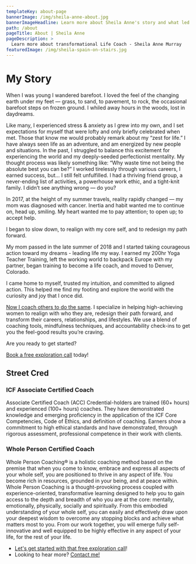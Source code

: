 ```yaml
---
templateKey: about-page
bannerImage: /img/sheila-anne-about.jpg
bannerImageHeadline: Learn more about Sheila Anne's story and what led her into transformational life coaching
path: /about
pageTitle: About | Sheila Anne
pageDescription: >
  Learn more about transformational Life Coach - Sheila Anne Murray
featuredImage: /img/sheila-spain-on-stairs.jpg
---
```


# My Story

When I was young I wandered barefoot. I loved the feel of the changing earth under my feet — grass, to sand, to pavement, to rock, the occasional barefoot steps on frozen ground. I whiled away hours in the woods, lost in daydreams.

Like many, I experienced stress & anxiety as I grew into my own, and I set expectations for myself that were lofty and only briefly celebrated when met. Those that know me would probably remark about my “zest for life.” I have always seen life as an adventure, and am energized by new people and situations. In the past, I struggled to balance this excitement for experiencing the world and my deeply-seeded perfectionist mentality. My thought process was likely something like: “Why waste time not being the absolute best you can be?” I worked tirelessly through various careers, I earned success, but… I still felt unfulfilled. I had a thriving friend group, a never-ending list of activities, a powerhouse work ethic, and a tight-knit family. I didn’t see anything wrong — do you?

In 2017, at the height of my summer travels, reality rapidly changed — my mom was diagnosed with cancer. Inertia and habit wanted me to continue on, head up, smiling. My heart wanted me to pay attention; to open up; to accept help.

I began to slow down, to realign with my core self, and to redesign my path forward.

My mom passed in the late summer of 2018 and I started taking courageous action toward my dreams - leading life my way. I earned my 200hr Yoga Teacher Training, left the working world to backpack Europe with my partner, began training to become a life coach, and moved to Denver, Colorado.

I came home to myself, trusted my intuition, and committed to aligned action. This helped me find my footing and explore the world with the curiosity and joy that I once did.

[Now I coach others to do the same](/working-together/). I specialize in helping high-achieving women to realign with who they are, redesign their path forward, and transform their careers, relationships, and lifestyles. We use a blend of coaching tools, mindfulness techniques, and accountability check-ins to get you the feel-good results you’re craving.

Are you ready to get started?

[Book a free exploration call](/book/) today!

## Street Cred

### ICF Associate Certified Coach

Associate Certified Coach (ACC) Credential-holders are trained (60+ hours) and experienced (100+ hours) coaches. They have demonstrated knowledge and emerging proficiency in the application of the ICF Core Competencies, Code of Ethics, and definition of coaching. Earners show a commitment to high ethical standards and have demonstrated, through rigorous assessment, professional competence in their work with clients.

### Whole Person Certified Coach

Whole Person Coaching® is a holistic coaching method based on the premise that when you come to know, embrace and express all aspects of your whole self, you are positioned to thrive in any aspect of life. You become rich in resources, grounded in your being, and at peace within. Whole Person Coaching is a thought-provoking process coupled with experience-oriented, transformative learning designed to help you to gain access to the depth and breadth of who you are at the core: mentally, emotionally, physically, socially and spiritually. From this embodied understanding of your whole self, you can easily and effectively draw upon your deepest wisdom to overcome any stopping blocks and achieve what matters most to you. From our work together, you will emerge fully self-innovative and well equipped to be highly effective in any aspect of your life, for the rest of your life.

- [Let's get started with that free exploration call](/book/)!
- Looking to hear more? [Contact me!](/contact/)
